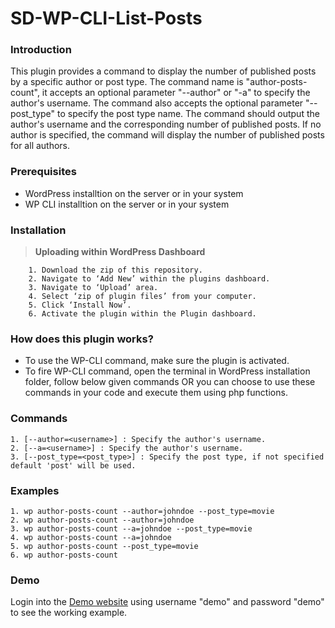 # SD-WP-CLI-List-Posts

### Introduction

This plugin provides a command to display the number of published posts by a specific author or post type. The command name is "author-posts-count", it accepts an optional parameter "--author" or "-a" to specify the author's username. The command also accepts the optional parameter "--post_type" to specify the post type name. The command should output the author's username and the corresponding number of published posts. If no author is specified, the command will display the number of published posts for all authors.


### Prerequisites

- WordPress installtion on the server or in your system
- WP CLI installtion on the server or in your system

### Installation

> **Uploading within WordPress Dashboard**

```
    1. Download the zip of this repository.
    2. Navigate to ‘Add New’ within the plugins dashboard.
    3. Navigate to ‘Upload’ area.
    4. Select ‘zip of plugin files’ from your computer.
    5. Click ‘Install Now’.
    6. Activate the plugin within the Plugin dashboard.
```


### How does this plugin works?

 * To use the WP-CLI command, make sure the plugin is activated.
 * To fire WP-CLI command, open the terminal in WordPress installation folder, follow below given commands OR you can choose to use these commands in your code and execute them using php functions.


### Commands

    1. [--author=<username>] : Specify the author's username.
    2. [--a=<username>] : Specify the author's username.
    3. [--post_type=<post_type>] : Specify the post type, if not specified default 'post' will be used.


### Examples

    1. wp author-posts-count --author=johndoe --post_type=movie
    2. wp author-posts-count --author=johndoe
    3. wp author-posts-count --a=johndoe --post_type=movie
    4. wp author-posts-count --a=johndoe
    5. wp author-posts-count --post_type=movie
    6. wp author-posts-count

### Demo

Login into the [Demo website](https://demo.shwetadanej.com/wp-admin/) using username "demo" and password "demo" to see the working example.
